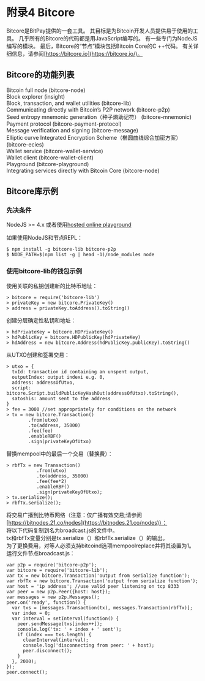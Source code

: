 # 附录4 Bitcore
Bitcore是BitPay提供的一套工具。 其目标是为Bitcoin开发人员提供易于使用的工具。 几乎所有的Bitcore的代码都是用JavaScript编写的。 有一些专门为NodeJS编写的模块。 最后，Bitcore的“节点”模块包括Bitcoin Core的C ++代码。 有关详细信息，请参阅[https://bitcore.io](https://bitcore.io/)。

## Bitcore的功能列表

Bitcoin full node \(bitcore-node\)  
Block explorer \(insight\)  
Block, transaction, and wallet utilities \(bitcore-lib\)  
Communicating directly with Bitcoin’s P2P network \(bitcore-p2p\)  
Seed entropy mnemonic generation（种子熵助记符） \(bitcore-mnemonic\)  
Payment protocol \(bitcore-payment-protocol\)  
Message verification and signing \(bitcore-message\)  
Elliptic curve Integrated Encryption Scheme（椭圆曲线综合加密方案） \(bitcore-ecies\)  
Wallet service \(bitcore-wallet-service\)  
Wallet client \(bitcore-wallet-client\)  
Playground \(bitcore-playground\)  
Integrating services directly with Bitcoin Core \(bitcore-node\)

## Bitcore库示例

### 先决条件

NodeJS &gt;= 4.x 或者使用[hosted online playground](https://bitcore.io/playground)

如果使用NodeJS和节点REPL：

```
$ npm install -g bitcore-lib bitcore-p2p
$ NODE_PATH=$(npm list -g | head -1)/node_modules node
```

### 使用bitcore-lib的钱包示例

使用关联的私钥创建新的比特币地址：

```
> bitcore = require('bitcore-lib')
> privateKey = new bitcore.PrivateKey()
> address = privateKey.toAddress().toString()
```

创建分层确定性私钥和地址：

```
> hdPrivateKey = bitcore.HDPrivateKey()
> hdPublicKey = bitcore.HDPublicKey(hdPrivateKey)
> hdAddress = new bitcore.Address(hdPublicKey.publicKey).toString()
```

从UTXO创建和签署交易：

```
> utxo = {
  txId: transaction id containing an unspent output,
  outputIndex: output indexi e.g. 0,
  address: addressOfUtxo,
  script: bitcore.Script.buildPublicKeyHashOut(addressOfUtxo).toString(),
  satoshis: amount sent to the address
}
> fee = 3000 //set appropriately for conditions on the network
> tx = new bitcore.Transaction()
        .from(utxo)
        .to(address, 35000)
        .fee(fee)
        .enableRBF()
        .sign(privateKeyOfUtxo)
```

替换mempool中的最后一个交易（替换费）：

```
> rbfTx = new Transaction()
           .from(utxo)
           .to(address, 35000)
           .fee(fee*2)
           .enableRBF()
           .sign(privateKeyOfUtxo);
> tx.serialize();
> rbfTx.serialize();
```

将交易广播到比特币网络（注意：仅广播有效交易;请参阅[https://bitnodes.21.co/nodes](https://bitnodes.21.co/nodes)）：  
将以下代码复制到名为broadcast.js的文件中。  
tx和rbfTx变量分别是tx.serialize（）和rbfTx.serialize（）的输出。  
为了更换费用，对等人必须支持bitcoind选项mempoolreplace并将其设置为1。  
运行文件节点broadcast.js：

```
var p2p = require('bitcore-p2p');
var bitcore = require('bitcore-lib');
var tx = new bitcore.Transaction('output from serialize function');
var rbfTx = new bitcore.Transaction('output from serialize function');
var host = 'ip address'; //use valid peer listening on tcp 8333
var peer = new p2p.Peer({host: host});
var messages = new p2p.Messages();
peer.on('ready', function() {
  var txs = [messages.Transaction(tx), messages.Transaction(rbfTx)];
  var index = 0;
  var interval = setInterval(function() {
    peer.sendMessage(txs[index++]);
    console.log('tx: ' + index + ' sent');
    if (index === txs.length) {
      clearInterval(interval);
      console.log('disconnecting from peer: ' + host);
      peer.disconnect();
    }
  }, 2000);
});
peer.connect();
```



